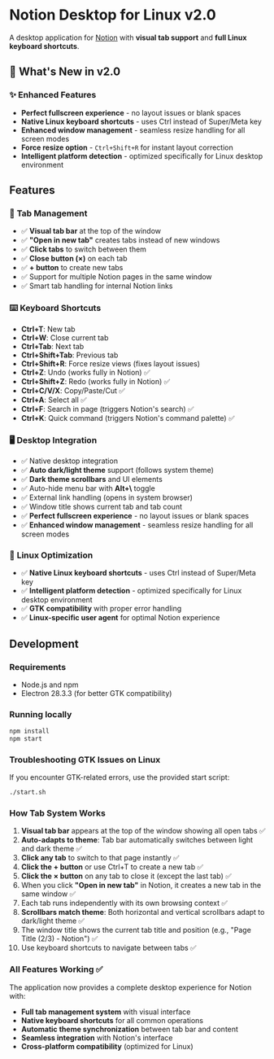 # Notion Desktop for Linux v2.0

A desktop application for [Notion](https://notion.so) with **visual tab support** and **full Linux keyboard shortcuts**.

## 🚀 What's New in v2.0

### ✨ **Enhanced Features**
- **Perfect fullscreen experience** - no layout issues or blank spaces
- **Native Linux keyboard shortcuts** - uses Ctrl instead of Super/Meta key
- **Enhanced window management** - seamless resize handling for all screen modes
- **Force resize option** - `Ctrl+Shift+R` for instant layout correction
- **Intelligent platform detection** - optimized specifically for Linux desktop environment

## Features

### 🎯 **Tab Management**
- ✅ **Visual tab bar** at the top of the window
- ✅ **"Open in new tab"** creates tabs instead of new windows
- ✅ **Click tabs** to switch between them
- ✅ **Close button (×)** on each tab
- ✅ **+ button** to create new tabs
- ✅ Support for multiple Notion pages in the same window
- ✅ Smart tab handling for internal Notion links

### ⌨️ **Keyboard Shortcuts**
- **Ctrl+T**: New tab
- **Ctrl+W**: Close current tab
- **Ctrl+Tab**: Next tab
- **Ctrl+Shift+Tab**: Previous tab
- **Ctrl+Shift+R**: Force resize views (fixes layout issues)
- **Ctrl+Z**: Undo (works fully in Notion) ✅
- **Ctrl+Shift+Z**: Redo (works fully in Notion) ✅
- **Ctrl+C/V/X**: Copy/Paste/Cut ✅
- **Ctrl+A**: Select all ✅
- **Ctrl+F**: Search in page (triggers Notion's search) ✅
- **Ctrl+K**: Quick command (triggers Notion's command palette) ✅

### 🖥️ **Desktop Integration**
- ✅ Native desktop integration
- ✅ **Auto dark/light theme** support (follows system theme)
- ✅ **Dark theme scrollbars** and UI elements
- ✅ Auto-hide menu bar with **Alt+\\** toggle
- ✅ External link handling (opens in system browser)
- ✅ Window title shows current tab and tab count
- ✅ **Perfect fullscreen experience** - no layout issues or blank spaces
- ✅ **Enhanced window management** - seamless resize handling for all screen modes

### 🐧 **Linux Optimization**
- ✅ **Native Linux keyboard shortcuts** - uses Ctrl instead of Super/Meta key
- ✅ **Intelligent platform detection** - optimized specifically for Linux desktop environment
- ✅ **GTK compatibility** with proper error handling
- ✅ **Linux-specific user agent** for optimal Notion experience

## Development

### Requirements
- Node.js and npm
- Electron 28.3.3 (for better GTK compatibility)

### Running locally
```bash
npm install
npm start
```

### Troubleshooting GTK Issues on Linux
If you encounter GTK-related errors, use the provided start script:
```bash
./start.sh
```

### How Tab System Works

1. **Visual tab bar** appears at the top of the window showing all open tabs ✅
2. **Auto-adapts to theme**: Tab bar automatically switches between light and dark theme ✅
3. **Click any tab** to switch to that page instantly ✅
4. **Click the + button** or use Ctrl+T to create a new tab ✅
5. **Click the × button** on any tab to close it (except the last tab) ✅
6. When you click **"Open in new tab"** in Notion, it creates a new tab in the same window ✅
7. Each tab runs independently with its own browsing context ✅
8. **Scrollbars match theme**: Both horizontal and vertical scrollbars adapt to dark/light theme ✅
9. The window title shows the current tab title and position (e.g., "Page Title (2/3) - Notion") ✅
10. Use keyboard shortcuts to navigate between tabs ✅

### All Features Working ✅

The application now provides a complete desktop experience for Notion with:
- **Full tab management system** with visual interface
- **Native keyboard shortcuts** for all common operations
- **Automatic theme synchronization** between tab bar and content
- **Seamless integration** with Notion's interface
- **Cross-platform compatibility** (optimized for Linux)
